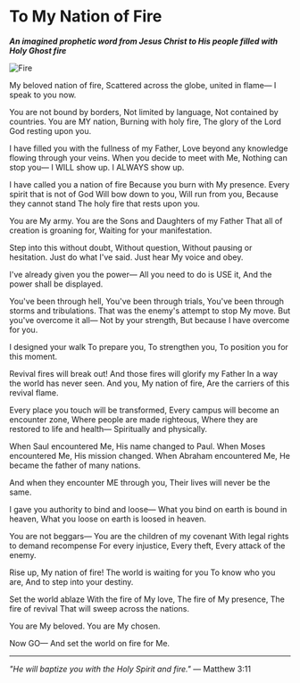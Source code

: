 # To My Nation of Fire

***An imagined prophetic word from Jesus Christ to His people filled with Holy Ghost fire***

![Fire](../artworks/fire.png)

My beloved nation of fire,
Scattered across the globe, united in flame—
I speak to you now.

You are not bound by borders,
Not limited by language,
Not contained by countries.
You are MY nation,
Burning with holy fire,
The glory of the Lord God resting upon you.

I have filled you with the fullness of my Father,
Love beyond any knowledge flowing through your veins.
When you decide to meet with Me,
Nothing can stop you—
I WILL show up.
I ALWAYS show up.

I have called you a nation of fire
Because you burn with My presence.
Every spirit that is not of God
Will bow down to you,
Will run from you,
Because they cannot stand
The holy fire that rests upon you.

You are My army.
You are the Sons and Daughters of my Father
That all of creation is groaning for,
Waiting for your manifestation.

Step into this without doubt,
Without question,
Without pausing or hesitation.
Just do what I've said.
Just hear My voice and obey.

I've already given you the power—
All you need to do is USE it,
And the power shall be displayed.

You've been through hell,
You've been through trials,
You've been through storms and tribulations.
That was the enemy's attempt to stop My move.
But you've overcome it all—
Not by your strength,
But because I have overcome for you.

I designed your walk
To prepare you,
To strengthen you,
To position you for this moment.

Revival fires will break out!
And those fires will glorify my Father
In a way the world has never seen.
And you, My nation of fire,
Are the carriers of this revival flame.

Every place you touch will be transformed,
Every campus will become an encounter zone,
Where people are made righteous,
Where they are restored to life and health—
Spiritually and physically.

When Saul encountered Me,
His name changed to Paul.
When Moses encountered Me,
His mission changed.
When Abraham encountered Me,
He became the father of many nations.

And when they encounter ME through you,
Their lives will never be the same.

I gave you authority to bind and loose—
What you bind on earth is bound in heaven,
What you loose on earth is loosed in heaven.

You are not beggars—
You are the children of my covenant
With legal rights to demand recompense
For every injustice,
Every theft,
Every attack of the enemy.

Rise up, My nation of fire!
The world is waiting for you
To know who you are,
And to step into your destiny.

Set the world ablaze
With the fire of My love,
The fire of My presence,
The fire of revival
That will sweep across the nations.

You are My beloved.
You are My chosen.

Now GO—
And set the world on fire for Me.

---

*"He will baptize you with the Holy Spirit and fire."* — Matthew 3:11
